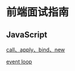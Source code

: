 # 前端面试指南
## JavaScript
[call、apply、bind、new](https://github.com/stakjun/blog/issues/1 "call、apply、bind")

[event loop](https://github.com/stakjun/blog/issues/2)

